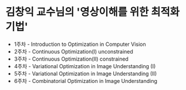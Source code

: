 # 김창익 교수님의 '영상이해를 위한 최적화 기법'

* 1주차 - Introduction to Optimization in Computer Vision
* 2주차 - Continuous Optimization(I) unconstrained
* 3주차 - Continuous Optimization(II) constrained
* 4주차 - Variational Optimization in Image Understanding (I)
* 5주차 - Variational Optimization in Image Understanding (II)
* 6주차 - Combinatorial Optimization in Image Understanding